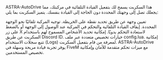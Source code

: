 ASTRA-AutoDrive
هذا السكربت يسمح لك بتفعيل القيادة التلقائية في مركبتك، مما يجعلك تصل إلى وجهتك المحددة دون الحاجة إلى القيادة بنفسك. يتميز السكربت بما يلي:

تعيين وجهة عن طريق تحديد نقطة على الخريطة.
توجيه المركبة تلقائيًا نحو الوجهة المحددة.
إيقاف القيادة التلقائية والتحكم في المركبة عند الوصول إلى الوجهة أو بالضغط على زر X لاستعادة التحكم يدويًا.
إمكانية تحديد الأشخاص المسموح لهم باستخدام السكربت عن طريق Discord ID.
خيارات تخصيص متعددة عبر ملف config.lua.
إمكانية تتبع سجلات الاستخدام (Logs) لمعرفة من قام بتفعيل السكربت.
ASTRA-AutoDrive يوفر تجربة قيادة مريحة وسهلة في FiveM مع ميزات تحكم متقدمة للأمان وإمكانية تخصيص المستخدمين.
